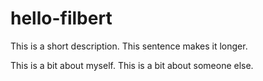 # hello-filbert
This is a short description. This sentence makes it longer.

This is a bit about myself. This is a bit about someone else.
